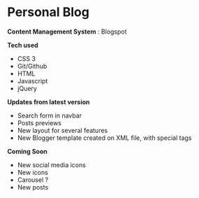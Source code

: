 # Personal Blog

**Content Management System** : Blogspot

**Tech used**
* CSS 3
* Git/Github
* HTML
* Javascript
* jQuery

**Updates from latest version**
* Search form in navbar
* Posts previews
* New layout for several features
* New Blogger template created on XML file, with special tags

**Coming Soon**
* New social media icons
* New icons
* Carousel ?
* New posts
